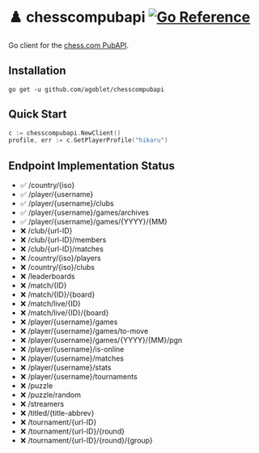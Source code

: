 # ♟️ chesscompubapi [![Go Reference](https://pkg.go.dev/badge/github.com/agoblet/chesscompubapi.svg)](https://pkg.go.dev/github.com/agoblet/chesscompubapi)

Go client for the [chess.com PubAPI](https://www.chess.com/news/view/published-data-api#pubapi-endpoint-games-archive).

## Installation

`go get -u github.com/agoblet/chesscompubapi`

## Quick Start

```go
c := chesscompubapi.NewClient()
profile, err := c.GetPlayerProfile("hikaru")
```

## Endpoint Implementation Status

- ✅ /country/{iso}
- ✅ /player/{username}
- ✅ /player/{username}/clubs
- ✅ /player/{username}/games/archives
- ✅ /player/{username}/games/{YYYY}/{MM}
- ❌ /club/{url-ID}
- ❌ /club/{url-ID}/members
- ❌ /club/{url-ID}/matches
- ❌ /country/{iso}/players
- ❌ /country/{iso}/clubs
- ❌ /leaderboards
- ❌ /match/{ID}
- ❌ /match/{ID}/{board}
- ❌ /match/live/{ID}
- ❌ /match/live/{ID}/{board}
- ❌ /player/{username}/games
- ❌ /player/{username}/games/to-move
- ❌ /player/{username}/games/{YYYY}/{MM}/pgn
- ❌ /player/{username}/is-online
- ❌ /player/{username}/matches
- ❌ /player/{username}/stats
- ❌ /player/{username}/tournaments
- ❌ /puzzle
- ❌ /puzzle/random
- ❌ /streamers
- ❌ /titled/{title-abbrev}
- ❌ /tournament/{url-ID}
- ❌ /tournament/{url-ID}/{round}
- ❌ /tournament/{url-ID}/{round}/{group}
